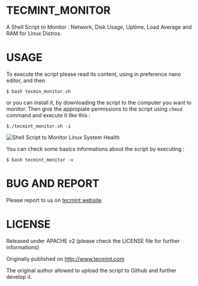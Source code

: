 # TECMINT_MONITOR
A Shell Script to Monitor : Network, Disk Usage, Uptime, Load Average and RAM for Linux Distros. 

# USAGE

To execute the script please read its content, using in preference nano editor, and then 

```
$ bash tecmin_monitor.sh 
```
or you can install it, by downloading the script to the computer you want to monitor. Then give the appropiate permissions to the script using ```chmod``` command  and execute it like this : 
```
$./tecmint_monitor.sh -i
```

![Shell Script to Monitor Linux System Health](/home/alji/Desktop/courses/shell-is-cmd-line-interpreter/monitor-linux-script/TECMINT_MONITOR/Linux-Health-Monitoring.png  "Shell Script to Monitor Linux System Health")

You can check some basics informations about the script by executing : 
```
$ bash tecmint_monitor -v
```

# BUG AND REPORT 

Please report to us on [tecmint website](www.tecmint.com/linux-server-health-monitoring-script/).


# LICENSE

Released under APACHE v2 (please check the LICENSE file for further informations)

Originally published on http://www.tecmint.com

The original author allowed to upload the script to Github and further develop it.
